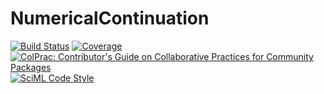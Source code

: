 # NumericalContinuation

[![Build Status](https://github.com/dawbarton/NumericalContinuation.jl/actions/workflows/CI.yml/badge.svg?branch=main)](https://github.com/dawbarton/NumericalContinuation.jl/actions/workflows/CI.yml?query=branch%3Amain)
[![Coverage](https://codecov.io/gh/dawbarton/NumericalContinuation.jl/branch/main/graph/badge.svg)](https://codecov.io/gh/dawbarton/NumericalContinuation.jl)
[![ColPrac: Contributor's Guide on Collaborative Practices for Community Packages](https://img.shields.io/badge/ColPrac-Contributor's%20Guide-blueviolet)](https://github.com/SciML/ColPrac)
[![SciML Code Style](https://img.shields.io/static/v1?label=code%20style&message=SciML&color=9558b2&labelColor=389826)](https://github.com/SciML/SciMLStyle)

